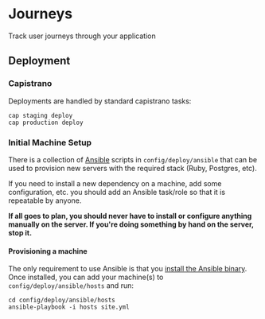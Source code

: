Journeys
========

Track user journeys through your application

## Deployment

### Capistrano

Deployments are handled by standard capistrano tasks:

```
cap staging deploy
cap production deploy
```

### Initial Machine Setup

There is a collection of [Ansible](http://ansible.com) scripts in
`config/deploy/ansible` that can be used to provision new servers with
the required stack (Ruby, Postgres, etc).

If you need to install a new dependency on a machine, add some
configuration, etc. you should add an Ansible task/role so that it is
repeatable by anyone.

**If all goes to plan, you should never have to install or configure
anything manually on the server. If you're doing something by hand on
the server, stop it.**

#### Provisioning a machine

The only requirement to use Ansible is that you [install the Ansible
binary](http://docs.ansible.com/intro_installation.html). Once
installed, you can add your machine(s) to `config/deploy/ansible/hosts`
and run:

```
cd config/deploy/ansible/hosts
ansible-playbook -i hosts site.yml
```
